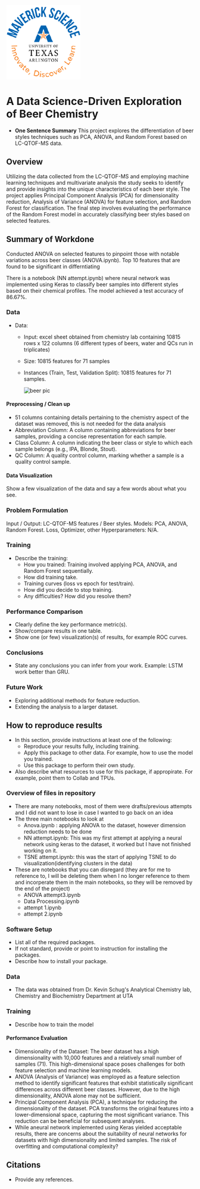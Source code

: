 ![](UTA-DataScience-Logo.png)

# A Data Science-Driven Exploration of Beer Chemistry

* **One Sentence Summary** This project explores the differentiation of beer styles techniques such as PCA, ANOVA, and Random Forest based on LC-QTOF-MS data. 

## Overview
Utilizing the data collected from the LC-QTOF-MS and employing machine learning techniques and multivariate analysis the study seeks to identify  and provide insights into the unique characteristics of each beer style. The project applies Principal Component Analysis (PCA) for dimensionality reduction, Analysis of Variance (ANOVA) for feature selection, and Random Forest for classification. The final step involves evaluating the performance of the Random Forest model in accurately classifying beer styles based on selected features.

## Summary of Workdone
Conducted ANOVA on selected features to pinpoint those with notable variations across beer classes (ANOVA.ipynb). Top 10 features that are found to be significant in differntiating 

There is a notebook (NN attempt.ipynb) where neural network was implemented using Keras to classify beer samples into different styles based on their chemical profiles. The model achieved a test accuracy of 86.67%.

### Data

* Data:
    * Input: excel sheet obtained from chemistry lab containing 10815 rows x 122 columns (6 different types of beers, water and QCs run in triplicates)
  * Size: 10815 features for 71 samples
  * Instances (Train, Test, Validation Split): 10815 features for 71 samples.
 
    <img width="557" alt="beer pic" src="https://github.com/AyatOmar/BeerFeatureSelection/assets/111785493/89acd48b-2313-4c5e-b8b3-69ab5bf33829">


#### Preprocessing / Clean up
* 51 columns containing details pertaining to the chemistry aspect of the dataset was removed, this is not needed for the data analysis 
* Abbreviation Column: A column containing abbreviations for beer samples, providing a concise representation for each sample.
* Class Column: A column indicating the beer class or style to which each sample belongs (e.g., IPA, Blonde, Stout).
* QC Column: A quality control column, marking whether a sample is a quality control sample.
  
#### Data Visualization

Show a few visualization of the data and say a few words about what you see.

### Problem Formulation

Input / Output: LC-QTOF-MS features / Beer styles.
Models: PCA, ANOVA, Random Forest.
Loss, Optimizer, other Hyperparameters: N/A.

### Training

* Describe the training:
  * How you trained: Training involved applying PCA, ANOVA, and Random Forest sequentially.
  * How did training take.
  * Training curves (loss vs epoch for test/train).
  * How did you decide to stop training.
  * Any difficulties? How did you resolve them?

### Performance Comparison

* Clearly define the key performance metric(s).
* Show/compare results in one table.
* Show one (or few) visualization(s) of results, for example ROC curves.

### Conclusions

* State any conclusions you can infer from your work. Example: LSTM work better than GRU.

### Future Work

* Exploring additional methods for feature reduction.
* Extending the analysis to a larger dataset.

## How to reproduce results

* In this section, provide instructions at least one of the following:
   * Reproduce your results fully, including training.
   * Apply this package to other data. For example, how to use the model you trained.
   * Use this package to perform their own study.
* Also describe what resources to use for this package, if appropirate. For example, point them to Collab and TPUs.

### Overview of files in repository

* There are many notebooks, most of them were drafts/previous attempts and I did not want to lose in case I wanted to go back on an idea
* The three main notebooks to look at
   * Anova.ipynb : applying ANOVA to the dataset, however dimension reduction needs to be done
   * NN attempt.ipynb: This was my first attempt at applying a neural network using keras to the dataset, it worked but I have not finished working on it. 
   * TSNE attempt.ipynb: this was the start of applying TSNE to do visualization(identifying clusters in the data)
* These are notebooks that you can disregard (they are for me to reference to, I will be deleting them when I no longer reference to them and incorperate them in the main notebooks, so they will be removed by the end of the project)
   * ANOVA attempt3.ipynb
   * Data Processing.ipynb
   * attempt 1.ipynb
   * attempt 2.ipynb


### Software Setup
* List all of the required packages.
* If not standard, provide or point to instruction for installing the packages.
* Describe how to install your package.

### Data

* The data was obtained from Dr. Kevin Schug's Analytical Chemistry lab, Chemistry and Biochemistry Department at UTA

### Training

* Describe how to train the model

#### Performance Evaluation

* Dimensionality of the Dataset: The beer dataset has a high dimensionality with 10,000 features and a relatively small number of samples (71). This high-dimensional space poses challenges for both feature selection and machine learning models.
* ANOVA (Analysis of Variance) was employed as a feature selection method to identify significant features that exhibit statistically significant differences across different beer classes. However, due to the high dimensionality, ANOVA alone may not be sufficient.
* Principal Component Analysis (PCA), a technique for reducing the dimensionality of the dataset. PCA transforms the original features into a lower-dimensional space, capturing the most significant variance. This reduction can be beneficial for subsequent analyses.
* While aneural network implemented using Keras yielded acceptable results, there are concerns about the suitability of neural networks for datasets with high dimensionality and limited samples. The risk of overfitting and computational complexity?

## Citations

* Provide any references.







